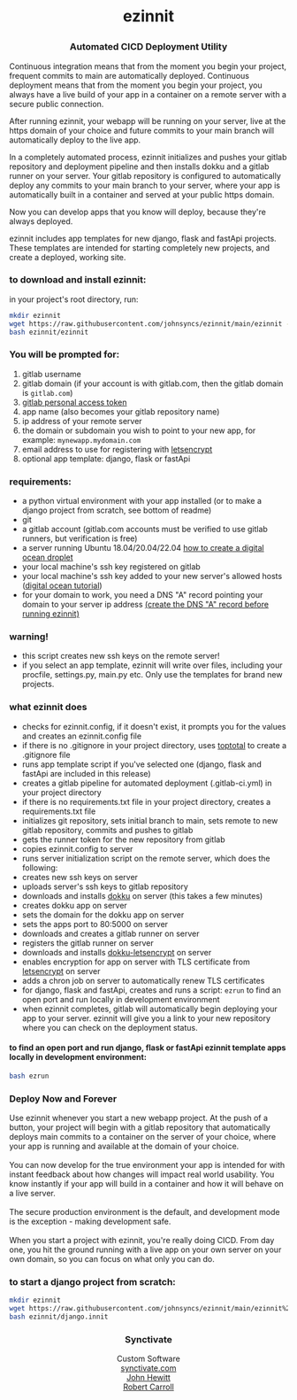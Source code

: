# <p align="center">ezinnit
### <p align="center">Automated CICD Deployment Utility</p>

Continuous integration means that from the moment you begin your project, 
frequent commits to main are automatically deployed.
Continuous deployment means that from the moment you begin your project, 
you always have a live build of your app in a container on a remote server 
with a secure public connection.

After running ezinnit, your webapp will be running on your server, live at the https domain of your choice and future commits to your main branch will automatically deploy to the live app.

In a completely automated process, ezinnit initializes and pushes your gitlab repository and deployment pipeline and then installs dokku and a gitlab runner on your server. 
Your gitlab repository is configured to 
automatically deploy any commits to your main branch
to your server, where your app is automatically built in a container 
and served at your public https domain.

Now you can develop apps that you know will deploy, because they're always deployed.

ezinnit includes app templates for new django, flask and fastApi projects. 
These templates are intended for starting completely new projects, and create a deployed, working site.

### to download and install ezinnit:
in your project's root directory, run:
```bash
mkdir ezinnit
wget https://raw.githubusercontent.com/johnsyncs/ezinnit/main/ezinnit -P ezinnit
bash ezinnit/ezinnit
```

### You will be prompted for:
1. gitlab username
2. gitlab domain (if your account is with gitlab.com, then the gitlab domain is `gitlab.com`)
3. [gitlab personal access token](other/the_old_way/tutorials/link_to_gitlab_and_dokku/get_personal_access_token.md)
4. app name (also becomes your gitlab repository name)
5. ip address of your remote server
6. the domain or subdomain you wish to point to your new app, for example: `mynewapp.mydomain.com`
7. email address to use for registering with [letsencrypt](https://letsencrypt.org/)
8. optional app template: django, flask or fastApi

### requirements:
* a python virtual environment with your app installed (or to make a django project from scratch, see bottom of readme)
* git
* a gitlab account (gitlab.com accounts must be verified to use gitlab runners, but verification is free)
* a server running Ubuntu 18.04/20.04/22.04 [how to create a digital ocean droplet](other/the_old_way/tutorials/digital_ocean_tutorial/create_digital_ocean_droplet.md)
* your local machine's ssh key registered on gitlab
* your local machine's ssh key added to your new server's allowed hosts ([digital ocean tutorial](other/the_old_way/tutorials/digital_ocean_tutorial/create_digital_ocean_droplet.md))
* for your domain to work, you need a DNS \"A\" record pointing your domain to your server ip address [(create the DNS \"A\" record before running ezinnit)](other/the_old_way/tutorials/link_to_gitlab_and_dokku/point_url_to_dokku_app.md)

### warning!
* this script creates new ssh keys on the remote server!
* if you select an app template, ezinnit will write over files, including your procfile, settings.py, main.py etc. Only use the templates for brand new projects.

### what ezinnit does
* checks for ezinnit.config, if it doesn't exist, it prompts you for the values and creates an ezinnit.config file
* if there is no .gitignore in your project directory, uses [toptotal](https://www.toptal.com/developers/gitignore) to create a .gitignore file
* runs app template script if you've selected one (django, flask and fastApi are included in this release)
* creates a gitlab pipeline for automated deployment (.gitlab-ci.yml) in your project directory
* if there is no requirements.txt file in your project directory, creates a requirements.txt file
* initializes git repository, sets initial branch to main, sets remote to new gitlab repository, commits and pushes to gitlab
* gets the runner token for the new repository from gitlab
* copies ezinnit.config to server
* runs server initialization script on the remote server, which does the following:
* creates new ssh keys on server
* uploads server's ssh keys to gitlab repository
* downloads and installs [dokku](https://dokku.com/) on server (this takes a few minutes)
* creates dokku app on server 
* sets the domain for the dokku app on server
* sets the apps port to 80:5000 on server
* downloads and creates a gitlab runner on server
* registers the gitlab runner on server
* downloads and installs [dokku-letsencrypt](https://github.com/dokku/dokku-letsencrypt) on server
* enables encryption for app on server with TLS certificate from [letsencrypt](https://letsencrypt.org/) on server
* adds a chron job on server to automatically renew TLS certificates
* for django, flask and fastApi, creates and runs a script: `ezrun` to find an open port and run locally in development environment
* when ezinnit completes, gitlab will automatically begin deploying your app to your server. ezinnit will give you a link to your new repository where you can check on the deployment status.

#### to find an open port and run django, flask or fastApi ezinnit template apps locally in development environment:
```bash
bash ezrun
```

### Deploy Now and Forever
 
Use ezinnit whenever you start a new webapp project. At the push of a button, your project will begin with a gitlab repository that automatically deploys main commits to a container on the server of your choice, where your app is running and available at the domain of your choice.
<br><br>You can now develop for the true environment your app is intended for with instant feedback about how changes will impact real world usability. You know instantly if your app will build in a container and how it will behave on a live server.
<br><br>The secure production environment is the default, and development mode is the exception - making development safe.
<br><br> When you start a project with ezinnit, you're really doing CICD. From day one, you hit the ground running with a live app on your own server on your own domain, so you can focus on what only you can do.
### to start a django project from scratch:

```bash
mkdir ezinnit
wget https://raw.githubusercontent.com/johnsyncs/ezinnit/main/ezinnit%20template%20scripts/django.innit -P ezinnit
bash ezinnit/django.innit
```

### <p align="center">Synctivate
<p align="center">Custom Software
<br><a href="https://synctivate">synctivate.com</a>
<br><a href="https://github.com/johnhewi">John Hewitt</a>
<br><a href="https://github.com/robswc">Robert Carroll</a>

